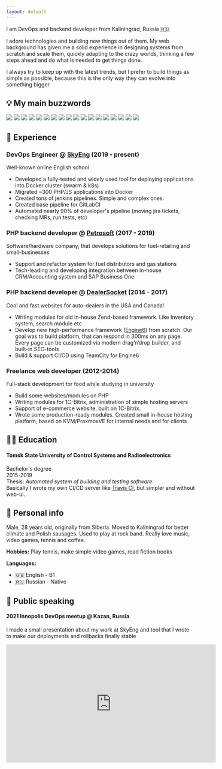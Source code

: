 ```yaml
---
layout: default
---
```


I am DevOps and backend developer from Kaliningrad, Russia 🇷🇺

I adore technologies and building new things out of them. My web background has given me a solid 
experience in designing systems from scratch and scale them, quickly adapting to the crazy worlds, 
thinking a few steps ahead and do what is needed to get things done.

I always try to keep up with the latest trends, but I prefer to build things as simple as possible, 
because this is the only way they can evolve into something bigger.

## 💡 My main buzzwords
<div class="badges">
<img src="https://img.shields.io/badge/php-%23777BB4.svg?style=for-the-badge&logo=php&logoColor=white" />
<img src="https://img.shields.io/badge/python-3670A0?style=for-the-badge&logo=python&logoColor=ffdd54" />
<img src="https://img.shields.io/badge/javascript-%23323330.svg?style=for-the-badge&logo=javascript&logoColor=%23F7DF1E" />
<img src="https://img.shields.io/badge/c%23-%23239120.svg?style=for-the-badge&logo=c-sharp&logoColor=white" />
<img src="https://img.shields.io/badge/Apache%20Groovy-4298B8.svg?style=for-the-badge&logo=Apache+Groovy&logoColor=white" />

<img src="https://img.shields.io/badge/laravel-%23FF2D20.svg?style=for-the-badge&logo=laravel&logoColor=white" />
<img src="https://img.shields.io/badge/symfony-%23000000.svg?style=for-the-badge&logo=symfony&logoColor=white" />
<img src="https://img.shields.io/badge/vuejs-%2335495e.svg?style=for-the-badge&logo=vuedotjs&logoColor=%234FC08D" />

<img src="https://img.shields.io/badge/IntelliJIDEA-000000.svg?style=for-the-badge&logo=intellij-idea&logoColor=white" />


<img src="https://img.shields.io/badge/mysql-%2300f.svg?style=for-the-badge&logo=mysql&logoColor=white" />
<img src="https://img.shields.io/badge/postgres-%23316192.svg?style=for-the-badge&logo=postgresql&logoColor=white" />
<img src="https://img.shields.io/badge/redis-%23DD0031.svg?style=for-the-badge&logo=redis&logoColor=white" />
<img src="https://img.shields.io/badge/unity-%23000000.svg?style=for-the-badge&logo=unity&logoColor=white" />

<img src="https://img.shields.io/badge/docker-%230db7ed.svg?style=for-the-badge&logo=docker&logoColor=white" />
<img src="https://img.shields.io/badge/kubernetes-%23326ce5.svg?style=for-the-badge&logo=kubernetes&logoColor=white" />
<img src="https://img.shields.io/badge/ansible-%231A1918.svg?style=for-the-badge&logo=ansible&logoColor=white" />
<img src="https://img.shields.io/badge/git-%23F05033.svg?style=for-the-badge&logo=git&logoColor=white" />
<img src="https://img.shields.io/badge/GitLabCI-%23181717.svg?style=for-the-badge&logo=gitlab&logoColor=white" />
</div>

## 💼 Experience
### DevOps Engineer @ [SkyEng](https://skyeng.ru) (2019 - present)
Well-known online English school
- Developed a fully-tested and widely used tool for deploying applications into Docker cluster (swarm & k8s)
- Migrated ~300 PHP/JS applications into Docker
- Created tons of jenkins pipelines. Simple and complex ones.
- Created base pipeline for GitLabCI
- Automated nearly 90% of developer's pipeline (moving jira tickets, checking MRs, run tests, etc)

### PHP backend developer @ [Petrosoft](https://petrosoftinc.com/) (2017 - 2019)
Software/hardware company, that develops solutions for fuel-retailing and small-businesses
- Support and refactor system for fuel distributors and gas stations
- Tech-leading and developing integration between in-house CRM/Accounting system and SAP Business One 

### PHP backend developer @ [DealerSocket](https://dealersocket.com/) (2014 - 2017)
Cool and fast websites for auto-dealers in the USA and Canada!
- Writing modules for old in-house Zend-based framework. Like Inventory system, search module etc
- Develop new high-performance framework ([Engine6](https://www.dealerfire.com/responsive-automotive-websites)) from scratch.
Our goal was to build platform, that can respond in 300ms on any page. Every page can be customized via modern drag’n’drop builder, and built-in SEO-tools 
- Build & support CI/CD using TeamCity for Engine6

### Freelance web developer (2012-2014)
Full-stack development for food while studying in university
- Build some websites/modules on PHP
- Writing modules for 1C-Bitrix, administration of simple hosting servers
- Support of e-commerce website, built on 1C-Bitrix.
- Wrote some production-ready modules. Created small in-house hosting platform, based on KVM/ProxmoxVE for internal needs and for clients

## 🧑‍🎓 Education

#### Tomsk State University of Control Systems and Radioelectronics
Bachelor's degree<br />
2015-2019<br />
Thesis: *Automated system of building and testing software*.<br /> 
Basically I wrote my own CI/CD server like [Travis CI](https://travis-ci.org/), 
but simpler and without web-ui.

## 🤘‍ Personal info
Male, 28 years old, originally from Siberia. Moved to Kaliningrad for better climate and Polish sausages. Used to play 
at rock band. Really love music, video games, tennis and coffee.

**Hobbies:** Play tennis, make simple video games, read fiction books 

**Languages:**
- 🇬🇧 English - B1
- 🇷🇺 Russian - Native

## 📢 Public speaking

#### 2021 Innopolis DevOps meetup @ Kazan, Russia
I made a small presentation about my work at SkyEng and tool that I wrote to make our deployments and rollbacks finally stable
<iframe width="560" height="315" src="https://www.youtube.com/embed/FX8g_Wn9B2s?start=2209" title="YouTube video player"
frameborder="0" allow="accelerometer; autoplay; clipboard-write; encrypted-media; gyroscope; picture-in-picture" allowfullscreen></iframe>

